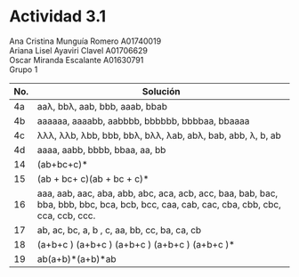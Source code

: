 # Actividad 3.1
Ana Cristina Munguía Romero A01740019  
Ariana Lisel Ayaviri Clavel A01706629  
Oscar Miranda Escalante A01630791  
Grupo 1 

| No. | Solución |
| --- | -------- |
| 4a | aaλ, bbλ, aab, bbb, aaab, bbab |
| 4b | aaaaaa, aaaabb, aabbbb, bbbbbb, bbbbaa, bbaaaa |
| 4c | λλλ, λλb, λbb, bbb, bbλ, bλλ, λab, abλ, bab, abb, λ, b, ab |
| 4d | aaaa, aabb, bbbb, bbaa, aa, bb |
| 14| (ab+bc+c)* |
| 15| (ab + bc+ c)(ab + bc + c)* |
| 16| aaa, aab, aac, aba, abb, abc, aca, acb, acc, baa, bab, bac, bba, bbb, bbc, bca, bcb, bcc, caa, cab, cac, cba, cbb, cbc, cca, ccb, ccc. |
| 17| ab, ac, bc, a, b , c, aa, bb, cc, ba, ca, cb  |
| 18| (a+b+c ) (a+b+c ) (a+b+c ) (a+b+c ) (a+b+c )* |
| 19| ab(a+b)*(a+b)*ab |
